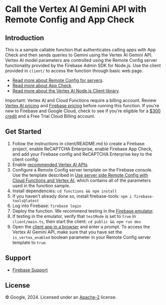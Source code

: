 Call the Vertex AI Gemini API with Remote Config and App Check
==============================================================

Introduction
------------

This is a sample callable function that authenticates calling apps with App
Check and then sends queries to Gemini using the Vertex AI Gemini API. Vertex
AI model parameters are controlled using the Remote Config server
functionality provided by the Firebase Admin SDK for Node.js. Use the client
provided in `client/` to access the function through basic web page.

- [Read more about Remote Config for servers](https://firebase.google.com/docs/remote-config/server).
- [Read more about App Check](https://firebase.google.com/docs/app-check).
- [Read more about the Vertex AI Node.js Client library](https://cloud.google.com/nodejs/docs/reference/aiplatform/latest).

Important:  Vertex AI and Cloud Functions require a billing account. Review
[Vertex AI pricing](https://cloud.google.com/vertex-ai/pricing) and
[Firebase pricing](https://firebase.google.com/pricing) before running
this function. If you're new to Firebase and Google Cloud, check to see if
you're eligible for a
[$300 credit](https://firebase.google.com/support/faq#pricing-free-trial) and
a Free Trial Cloud Billing account.

Get Started
---------------

 1. Follow the instructions in client/README.md to create a Firebase project,
    enable ReCAPTCHA Enterprise, enable Firebase App Check, and add your
    Firebase config and ReCAPTCHA Enterprise key to the client config.
 2. Enable [recommended Vertex AI APIs](https://console.cloud.google.com/vertex-ai).
 3. Configure a Remote Config server template on the Firebase console. Use the template
    described in
    [Use server side Remote Config with Cloud Functions and Vertex
    AI](https://firebase.google.com/docs/remote-config/solution-server#implementation-create-template),
    which contains all of the parameters used in the function sample.
 4. Install dependencies: `cd functions && npm install`
 5. If you haven't already done so, install firebase-tools: `npm i firebase-tools@latest`
 6. Log into Firebase: `firebase login`
 7. Deploy the function. We recommend testing in the
    [Firebase emulator](https://firebase.google.com/docs/remote-config/solution-server#implementation-deploy-and-test-in-emulator).
 8. If testing in the emulator, verify that `testMode` is set to `true` in
   `client/main.ts`, then start the client: `cd public && npm run dev`
 9. Open the [client app in a browser](http://localhost:5173) and enter a
    prompt. To access the Vertex AI Gemini API, make sure that you have
    set the `is_vertex_enabled` boolean parameter in your Remote Config
    server template to `true`.

Support
-------

- [Firebase Support](https://firebase.google.com/support/)

License
-------

© Google, 2024. Licensed under an [Apache-2](../../LICENSE) license.
